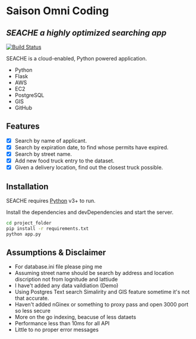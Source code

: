 # Saison Omni Coding
## _SEACHE a highly optimized searching app_
[![Build Status](https://travis-ci.org/joemccann/dillinger.svg?branch=master)](https://travis-ci.org/joemccann/dillinger)

SEACHE is a cloud-enabled, Python powered application.

- Python
- Flask
- AWS
- EC2
- PostgreSQL
- GIS
- GitHub

## Features

- [x] Search by name of applicant.
- [x] Search by expiration date, to find whose permits have expired.
- [x] Search by street name.
- [x] Add new food truck entry to the dataset.
- [x] Given a delivery location, find out the closest truck possible.

## Installation

SEACHE requires [Python](https://www.python.org/downloads/) v3+ to run.

Install the dependencies and devDependencies and start the server.

```sh
cd project_folder
pip install -r requirements.txt
python app.py
```
## Assumptions & Disclaimer 
- For database.ini file please ping me
- Assuming street name should be search by address and location discription not from lognitude and lattiude   
- I have't added any data vaildiation (Demo)
- Using Postgres Text search Simalirity and GIS feature sometime it's not that accurate.
- Haven't added nGinex or something to proxy pass and open 3000 port so less secure
- More on the go indexing, beacuse of less dataets
- Performance less than 10ms for all API 
- Little to no proper error messages
